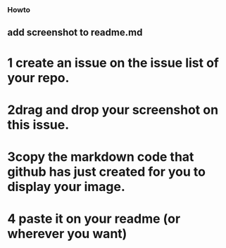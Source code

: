 ### Howto
## add screenshot to readme.md
# 1 create an issue on the issue list of your repo.
# 2drag and drop your screenshot on this issue.
# 3copy the markdown code that github has just created for you to display your image.
# 4 paste it on your readme (or wherever you want)
